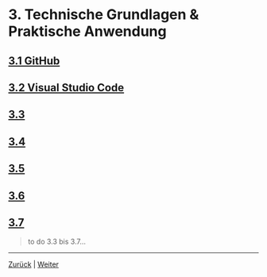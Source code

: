 # 3. Technische Grundlagen & Praktische Anwendung

## [3.1 GitHub](1/README.md)

## [3.2 Visual Studio Code](2/README.md)

## [3.3 ](2/README.md)

## [3.4 ](2/README.md)

## [3.5 ](2/README.md)

## [3.6 ](2/README.md)

## [3.7 ](2/README.md)

> to do 3.3 bis 3.7...

---

[Zurück](.././2/3/README.md) | [Weiter](1/README.md) 
